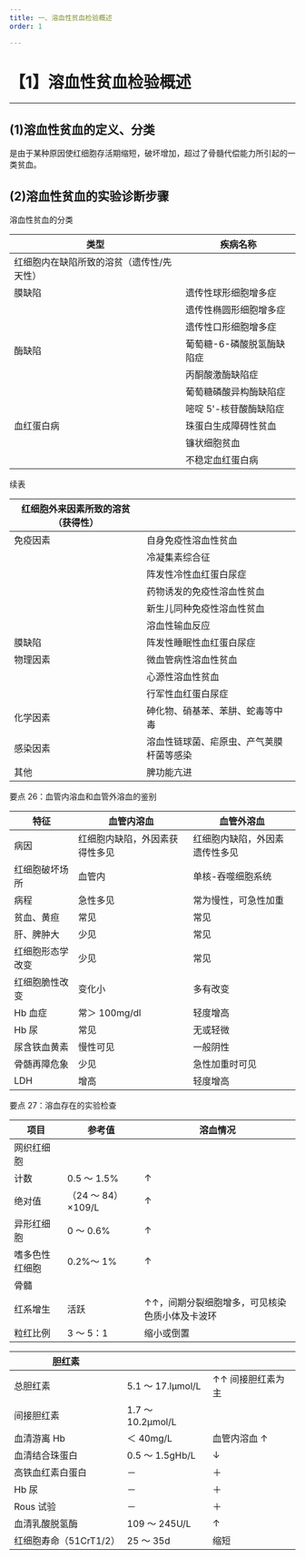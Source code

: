 ```yaml
---
title: 一、溶血性贫血检验概述
order: 1

---
```


# 【1】溶血性贫血检验概述

<kaodian :text="'血液学检验记忆卡'" />

<!-- ###### 第八章 溶血性贫血的实验诊断

> 临床血液学检验 -->

<beitiX/>

---

## (1)溶血性贫血的定义、分类

<son :text="'血液学检验记忆卡'" text1="(1)溶血性贫血的定义、分类" :textOption="[['熟练掌握','基础知识',''],['掌握','基础知识',''],['熟练掌握','基础知识','']]" />
是由于某种原因使红细胞存活期缩短，破坏增加，超过了骨髓代偿能力所引起的一类贫血。

## (2)溶血性贫血的实验诊断步骤

<son :text="'血液学检验记忆卡'" text1="(2)溶血性贫血的实验诊断步骤" :textOption="[['熟练掌握','专业知识','专业实践能力'],['熟练掌握','专业知识','专业实践能力'],['熟练掌握','专业知识','专业实践能力']]" />

溶血性贫血的分类

| 类型                                      | 疾病名称                  |
| ----------------------------------------- | ------------------------- |
| 红细胞内在缺陷所致的溶贫（遗传性/先天性） |                           |
| 膜缺陷                                    | 遗传性球形细胞增多症      |
|                                           | 遗传性椭圆形细胞增多症    |
|                                           | 遗传性口形细胞增多症      |
| 酶缺陷                                    | 葡萄糖-6-磷酸脱氢酶缺陷症 |
|                                           | 丙酮酸激酶缺陷症          |
|                                           | 葡萄糖磷酸异构酶缺陷症    |
|                                           | 嘧啶 5'-核苷酸酶缺陷症    |
| 血红蛋白病                                | 珠蛋白生成障碍性贫血      |
|                                           | 镰状细胞贫血              |
|                                           | 不稳定血红蛋白病          |

续表

| 红细胞外来因素所致的溶贫（获得性） |                                          |
| ---------------------------------- | ---------------------------------------- |
| 免疫因素                           | 自身免疫性溶血性贫血                     |
|                                    | 冷凝集素综合征                           |
|                                    | 阵发性冷性血红蛋白尿症                   |
|                                    | 药物诱发的免疫性溶血性贫血               |
|                                    | 新生儿同种免疫性溶血性贫血               |
|                                    | 溶血性输血反应                           |
| 膜缺陷                             | 阵发性睡眠性血红蛋白尿症                 |
| 物理因素                           | 微血管病性溶血性贫血                     |
|                                    | 心源性溶血性贫血                         |
|                                    | 行军性血红蛋白尿症                       |
| 化学因素                           | 砷化物、硝基苯、苯肼、蛇毒等中毒         |
| 感染因素                           | 溶血性链球菌、疟原虫、产气荚膜杆菌等感染 |
| 其他                               | 脾功能亢进                               |

要点 26：血管内溶血和血管外溶血的鉴别

| 特征             | 血管内溶血                     | 血管外溶血                     |
| ---------------- | ------------------------------ | ------------------------------ |
| 病因             | 红细胞内缺陷，外因素获得性多见 | 红细胞内缺陷，外因素遗传性多见 |
| 红细胞破坏场所   | 血管内                         | 单核-吞噬细胞系统              |
| 病程             | 急性多见                       | 常为慢性，可急性加重           |
| 贫血、黄疸       | 常见                           | 常见                           |
| 肝、脾肿大       | 少见                           | 常见                           |
| 红细胞形态学改变 | 少见                           | 常见                           |
| 红细胞脆性改变   | 变化小                         | 多有改变                       |
| Hb 血症          | 常＞ 100mg/dl                  | 轻度增高                       |
| Hb 尿            | 常见                           | 无或轻微                       |
| 尿含铁血黄素     | 慢性可见                       | 一般阴性                       |
| 骨髄再障危象     | 少见                           | 急性加重时可见                 |
| LDH              | 增高                           | 轻度增高                       |

要点 27：溶血存在的实验检查

| 项目           | 参考值             | 溶血情况                                       |
| -------------- | ------------------ | ---------------------------------------------- |
| 网织红细胞     |                    |                                                |
| 计数           | 0.5 ～ 1.5%        | ↑                                              |
| 绝对值         | （24 ～ 84）×109/L | ↑                                              |
| 异形红细胞     | 0 ～ 0.6%          | ↑                                              |
| 嗜多色性红细胞 | 0.2%～ 1%          | ↑                                              |
| 骨髓           |                    |                                                |
| 红系增生       | 活跃               | ↑↑，间期分裂细胞增多，可见核染色质小体及卡波环 |
| 粒红比例       | 3 ～ 5：1          | 缩小或倒置                                     |

| 胆红素                 |                   |                   |
| ---------------------- | ----------------- | ----------------- |
| 总胆红素               | 5.1 ～ 17.lμmol/L | ↑↑ 间接胆红素为主 |
| 间接胆红素             | 1.7 ～ 10.2μmol/L |                   |
| 血清游离 Hb            | ＜ 40mg/L         | 血管内溶血 ↑      |
| 血清结合珠蛋白         | 0.5 ～ 1.5gHb/L   | ↓                 |
| 高铁血红素白蛋白       | －                | ＋                |
| Hb 尿                  | －                | ＋                |
| Rous 试验              | －                | ＋                |
| 血清乳酸脱氢酶         | 109 ～ 245U/L     | ↑                 |
| 红细胞寿命（51CrT1/2） | 25 ～ 35d         | 缩短              |

<!--
要点 28：不同类型溶血性贫血实验选择

| 主要溶血部位 | 疑及的溶血性贫血部位疾病名称                                       | 筛选/排除试验  | 确诊试验 |
| ------------ | ------------------------------------------------------------------ | -------------- | -------- |
| 血管外       | 遗传性球形细胞增多症；遗传性椭圆形细胞增多症；遗传性口形细胞增多症 | 红细胞形态检查 |

渗透脆性试验
酸化甘油溶血试验
自身溶血试验
红细胞腺苷三磷酸活性 Coombs 试验 | 高渗冷溶血试验
膜蛋白电泳分析
膜脂质分析
膜蛋白基因分析
家系调查 |
|   血管外 | G6PD-CNSHA | 高铁血红蛋白还原试验 G6PD 荧光斑点试验
硝基四氮唑蓝还原试验 | 红细胞 G6PD 活性测定；基因分析 |
|   血管外 | 丙酮酸激酶缺乏症 | Heinz 小体生成试验
红细胞形态检查 |  
PK 活性定量测定 |
|   血管外 | 嘧啶-5'-核苷酶缺乏症 | PK 荧光斑点试验
红细胞形态检查；Ret
嘧啶核苷酸比率 | 中间代谢产物测定
嘧啶-5'-核苷酶活性测定 |
|   血管外 | 珠蛋白生成障碍性贫血
血红蛋白病 | 红细胞形态检查
红细胞包涵体试验
异丙醇沉淀试验
热变性试验
Heinz 小体生成试验 | 红细胞镰变试验
血红蛋白电泳
珠蛋白肽链分析
基因分析
吸收光谱测定 |
|   血管外 | 温抗体型自身免疫性溶贫
冷凝集素综合征 | 红细胞形态检查
红细胞形态检查
Coombs 试验 | Coombs 试验
冷凝集素试验 |
|   血管外 | 药物致免疫性溶血性贫血（半抗原、自身免疫型） | 红细胞形态检查
Coombs 试验
  | 加药后 IAGT
  |
|   血管外 | 新生儿同种免疫性溶血症 | 红细胞形态检查；Ret 胆红素代谢检查；
血型鉴定 | Coombs 试验；
孕妇产前免疫性抗体检查 |
|   血管外 | 迟发性溶血性输血反应 | 红细胞形态检查；
Ret 进一步的血型鉴定 | Coombs 试验
聚凝胺试验 |
| 血管内 | PNH | Rous 试验
尿隐血试验
蔗糖溶血试验 | Ham 试验
蛇毒溶血因子试验
补体敏感性试验 |
|   血管内 | 蚕豆病 | 高铁血红蛋白还原试验
G6PD 荧光斑点试验
硝基四氮唑蓝还原试验
Heinz 小体生成是试验 | 红细胞 G6PD 活性测定
基因分析 |
|   血管内 | 阵发性冷性血红蛋白尿症 | Rous 试验
Coombs 试验 | 冷热溶血试验 |
|   血管内 | 药物致免疫性溶血性贫血（奎尼丁型） | Coombs 试验 | IAGT 及加药后的 IAGT |
|   血管内 | 急发性溶血性输血反应 | Coombs 试验 | 血型鉴定及不同方法的交叉配血 |
|   血管内 | 微血管病性溶血性贫血 | 细胞形态检查；Ret；血小板计数；血浆游离血红蛋白测定等 | 止血与血栓实验室检查及其他相关检查 |

 -->
